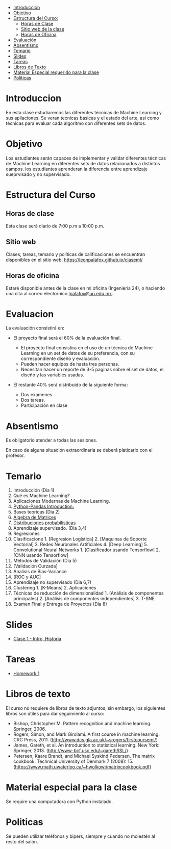 

- [Introducción](#introduccion)
- [Objetivo](#objetivo)
- [Estructura del Curso:](#estrctura-del-curso)
  - [Horas de Clase](#horas-de-clase)
  - [Sitio web de la clase](#sitio-web)
  - [Horas de Oficina](#horas-de-oficina)
- [Evaluación](#evaluacion)
- [Absentismo](#absentismo)
- [Temario](#temario)
- [Slides](#slides)
- [Tareas](#tareas)
- [Libros de Texto](#libros-de-texto)
- [Material Especial requerido para la clase](#material-especial-para-clase)
- [Políticas](#politicas)


# Introduccion

En esta clase estudiaremos las diferentes técnicas de Machine Learning y sus apliaciones. Se veran tecnicas básicas y el estado del arte, asi como técnicas para evaluar cada algoritmo con diferentes sets de datos.

# Objetivo

Los estudiantes serán capaces de implementar y validar diferentes técnicas de Machine Learning en diferentes sets de datos relacionados a distintos campos. los estudiantes aprenderan la diferencia entre aprendizaje sueprvisado y no supervisado.

# Estructura del Curso

## Horas de clase

Esta clase será diario de 7:00 p.m a 10:00 p.m.

## Sitio web

Clases, tareas, temario y políticas de calificaciones se encuentran disponibles en el sitio web: https://leonpalafox.github.io/claseml/

## Horas de oficina

Estaré disponible antes de la clase en mi oficina (Ingenieria 24), o haciendo una cita al correo electornico lpalafox@up.edu.mx.

# Evaluacion

La evaluación consistirá en:

- El proyecto final será el 60% de la evaluación final.
    - El proyecto final consistira en el uso de un técnica de Machine Learning en un set de datos de su preferencia, con su correspondiente diseño y evaluación.
  - Pueden hacer equipos de hasta tres personas.
  - Necesitan hacer un reporte de 3-5 paginas sobre el set de datos, el diseño y las variables usadas.

- El restante 40% será distribuido de la siguiente forma:
  - Dos examenes. 
  - Dos tareas.
  - Participación en clase


# Absentismo
Es obligatorio atender a todas las sesiones.

En caso de alguna situación extraordinaria se deberá platicarlo con el profesor.

# Temario

1.  Introducción (Dia 1)
  1. Qué es Machine Learning?
  2. Aplicaciones Modernas de Machine Learning.
  3. [Python-Pandas Introduction.](http://nbviewer.jupyter.org/github/leonpalafox/mlclase/blob/master/Chapter1Introduction/Introduction_PythonPandas.ipynb?flush_cache=true)
2.  Bases teóricas (Dia 2)
  1. [Álgebra de Matrices](http://nbviewer.jupyter.org/github/leonpalafox/MLClass/blob/master/Chapter2Fundamentals/MatrixAlgebra.ipynb)
  2. [Distribuciones probabilísticas](http://nbviewer.jupyter.org/github/leonpalafox/MLClass/blob/master/Chapter2Fundamentals/Probability%20Distributions.ipynb)
3.  Aprendizaje supervisado. (Dia 3,4)
  1. Regresiones
  2. Clasificacione
    1. [Regresion Logística]
    2. [Maquinas de Soporte Vectorial]
    3. Redes Neuronales Artificiales
    4. [Deep Learning]
    5. Convolutional Neural Networks
    1. [Clasificador usando Tensorflow]
    2. [CNN usando Tensorflow]
4. Métodos de Validación (Dia 5)
  1. [Validación Curzada]
  2. Analisis de Bias-Variance
  3. [ROC y AUC]
6. Aprendizaje no supervisado (Dia 6,7)
  1. Clustering
    1. [K-Means]
    2. Aplicaciones
  2. Técnicas de reducción de dimensionalidad
    1. (Análisis de componentes principales)
    2. [Análisis de componentes independientes]
    3. T-SNE
8. Examen Final y Entrega de Proyectos (Dia 8)

# Slides

- [Clase 1 - Intro, Historia](https://github.com/leonpalafox/mlclase/blob/master/Slides/UPML01_Lecture1.pdf)


# Tareas

- [Homework 1](https://github.com/leonpalafox/MLClass/blob/master/Assignments/HW1.pdf)

# Libros de texto

El curso no requiere de libros de texto adjuntos, sin embargo, los siguientes libros son útiles para dar seguimiento al curso:

- Bishop, Christopher M. Pattern recognition and machine learning. Springer, 2006. 
- Rogers, Simon, and Mark Girolami. A first course in machine learning. CRC Press, 2011. (http://www.dcs.gla.ac.uk/~srogers/firstcourseml/)
- James, Gareth, et al. An introduction to statistical learning. New York: Springer, 2013. (http://www-bcf.usc.edu/~gareth/ISL/)
- Petersen, Kaare Brandt, and Michael Syskind Pedersen. The matrix cookbook. Technical University of Denmark 7 (2008): 15. (https://www.math.uwaterloo.ca/~hwolkowi/matrixcookbook.pdf)

# Material especial para la clase

Se require una computadora con Python instalado.

# Politicas

Se pueden utilizar teléfonos y bipers, siempre y cuando no molestén al resto del salón.




